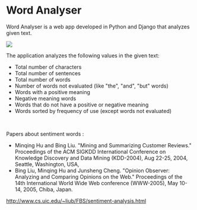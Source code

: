 # Word Analyser
Word Analyser is a web app developed in Python and Django that analyzes given text.

![](screenshot.gif)


The application analyzes the following values in the given text:

* Total number of characters
* Total number of sentences
* Total number of words
* Number of words not evaluated (like "the", "and", "but" words)
* Words with a positive meaning
* Negative meaning words
* Words that do not have a positive or negative meaning
* Words sorted by frequency of use (except words not evaluated)

<br>


Papers about sentiment words :
  * Minqing Hu and Bing Liu. "Mining and Summarizing Customer Reviews." Proceedings of the ACM SIGKDD International Conference on Knowledge Discovery and Data Mining (KDD-2004), Aug 22-25, 2004, Seattle, Washington, USA,
  * Bing Liu, Minqing Hu and Junsheng Cheng. "Opinion Observer: Analyzing and Comparing Opinions on the Web." Proceedings of the 14th International World Wide Web conference (WWW-2005), May 10-14, 2005, Chiba, Japan.

  http://www.cs.uic.edu/~liub/FBS/sentiment-analysis.html

<br>

